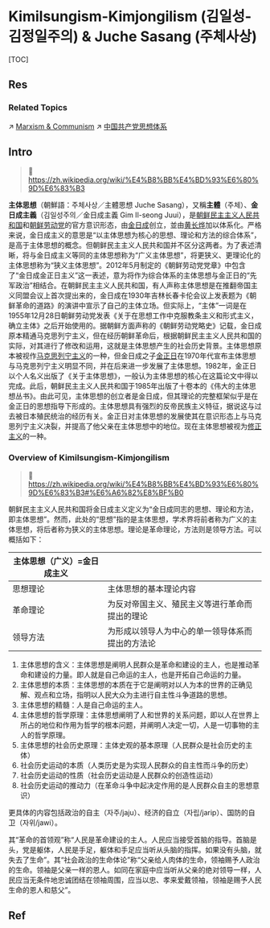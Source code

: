 # Kimilsungism-Kimjongilism (김일성-김정일주의) & Juche Sasang (주체사상)

[TOC]



## Res
### Related Topics
↗ [Marxism & Communism](../../../../../../../../♂%20Philosophy/Philosophy%20by%20Chronology/Modern%20Philosophy/Marxism%20&%20Communism/Marxism%20&%20Communism.md)
↗ [中国共产党思想体系](../../../../China%20🇨🇳/中国大陆地区/🐲%20中国政治概况/中国共产党%20(Communist%20Party%20of%20China)/中国共产党思想体系/中国共产党思想体系.md)



## Intro
> 🔗 https://zh.wikipedia.org/wiki/%E4%B8%BB%E4%BD%93%E6%80%9D%E6%83%B3

**主体思想**（朝鮮語：주체사상／主體思想 Juche Sasang），又稱**主體**（주체）、**金日成主義**（김일성주의／金日成主義 Gim Il-seong Juui），是[朝鲜民主主义人民共和国](https://zh.wikipedia.org/wiki/%E6%9C%9D%E9%B2%9C%E6%B0%91%E4%B8%BB%E4%B8%BB%E4%B9%89%E4%BA%BA%E6%B0%91%E5%85%B1%E5%92%8C%E5%9B%BD "朝鲜民主主义人民共和国")和[朝鲜劳动党](https://zh.wikipedia.org/wiki/%E6%9C%9D%E9%B2%9C%E5%8A%B3%E5%8A%A8%E5%85%9A "朝鲜劳动党")的官方意识形态，由[金日成](https://zh.wikipedia.org/wiki/%E9%87%91%E6%97%A5%E6%88%90 "金日成")创立，並由[黄长烨](https://zh.wikipedia.org/wiki/%E9%BB%84%E9%95%BF%E7%83%A8 "黄长烨")加以体系化。严格来说，金日成主义的意思是“以主体思想为核心的思想、理论和方法的综合体系”，是高于主体思想的概念。但朝鲜民主主义人民共和国并不区分这两者。为了表述清晰，将与金日成主义等同的主体思想称为“广义主体思想”，将更狭义、更理论化的主体思想称为“狭义主体思想”。2012年5月制定的《朝鲜劳动党党章》中包含了“金日成金正日主义”这一表述，意为将作为综合体系的主体思想与金正日的“先军政治”相结合。在朝鲜民主主义人民共和国，有人声称主体思想是在推翻帝国主义同盟会议上首次提出来的，金日成在1930年吉林长春卡伦会议上发表题为《朝鲜革命的道路》的演讲中宣示了自己的主体立场。但实际上，“主体”一词是在1955年12月28日朝鲜劳动党发表《关于在思想工作中克服教条主义和形式主义，确立主体》之后开始使用的。据朝鲜方面声称的《朝鲜劳动党略史》记载，金日成原本精通马克思列宁主义，但在经历朝鲜革命后，根据朝鲜民主主义人民共和国的实际，对其进行了修改和运用，这就是主体思想产生的社会历史背景。主体思想原本被视作[马克思列宁主义](https://zh.wikipedia.org/wiki/%E9%A9%AC%E5%85%8B%E6%80%9D%E5%88%97%E5%AE%81%E4%B8%BB%E4%B9%89 "马克思列宁主义")的一种，但金日成之子[金正日](https://zh.wikipedia.org/wiki/%E9%87%91%E6%AD%A3%E6%97%A5 "金正日")在1970年代宣布主体思想与马克思列宁主义明显不同，并在后来进一步发展了主体思想。1982年，金正日以个人名义出版了《关于主体思想》，一般认为主体思想的核心在这篇论文中得以完成。此后，朝鲜民主主义人民共和国于1985年出版了十卷本的《伟大的主体思想丛书》。由此可见，主体思想的创立者是金日成，但其理论的完整框架似乎是在金正日的思想指导下形成的。主体思想具有强烈的反帝民族主义特征，据说这与过去被日本殖民统治的经历有关。金正日对主体思想的发展使其在意识形态上与马克思列宁主义决裂，并提高了他父亲在主体思想中的地位。现在主体思想被视为[修正主义](https://zh.wikipedia.org/wiki/%E4%BF%AE%E6%AD%A3%E4%B8%BB%E4%B9%89_\(%E9%A9%AC%E5%85%8B%E6%80%9D%E4%B8%BB%E4%B9%89\) "修正主义 (马克思主义)")的一种。


### Overview of Kimilsungism-Kimjongilism
> 🔗 https://zh.wikipedia.org/wiki/%E4%B8%BB%E4%BD%93%E6%80%9D%E6%83%B3#%E6%A6%82%E8%BF%B0

朝鲜民主主义人民共和国将金日成主义定义为“金日成同志的思想、理论和方法，即主体思想”。然而，此处的“思想”指的是主体思想，学术界将前者称为广义的主体思想，将后者称为狭义的主体思想。理论是革命理论，方法则是领导方法。可以概括如下：

|主体思想（广义）=金日成主义|   |
|---|---|
|思想理论|主体思想的基本理论内容|
|革命理论|为反对帝国主义、殖民主义等进行革命而提出的理论|
|领导方法|为形成以领导人为中心的单一领导体系而提出的方法论|

1. 主体思想的含义：主体思想是阐明人民群众是革命和建设的主人，也是推动革命和建设的力量。即人就是自己命运的主人，也是开拓自己命运的力量。
2. 主体思想的本质：主体思想的本质在于它是阐明对以人为本的世界的正确见解、观点和立场，指明以人民大众为主进行自主性斗争道路的思想。
3. 主体思想的精髓：人是自己命运的主人。
4. 主体思想的哲学原理：主体思想阐明了人和世界的关系问题，即以人在世界上所占的地位和作用为哲学的根本问题，并阐明人决定一切，人是一切事物的主人的哲学原理。
5. 主体思想的社会历史原理：主体史观的基本原理（人民群众是社会历史的主体）
6. 社会历史运动的本质（人类历史是为实现人民群众的自主性而斗争的历史）
7. 社会历史运动的性质（社会历史运动是人民群众的创造性运动）
8. 社会历史运动的推动力（在革命斗争中起决定作用的是人民群众自主的思想意识）

更具体的内容包括政治的自主（자주/jaju）、经济的自立（자립/jarip）、国防的自卫（자위/jawi）。

其“革命的首领观”称“人民是革命建设的主人。人民应当接受首脑的指导。首脑是头，党是躯体，人民是手足，躯体和手足应当听从头脑的指挥。如果没有头脑，就失去了生命”。其“社会政治的生命体论”称“父亲给人肉体的生命，领袖赐予人政治的生命。领袖是父亲一样的恩人。如同在家庭中应当听从父亲的绝对领导一样，人民应当无条件地忠诚团结在领袖周围，应当以忠、孝来爱戴领袖，领袖是赐予人民生命的恩人和慈父”。



## Ref
